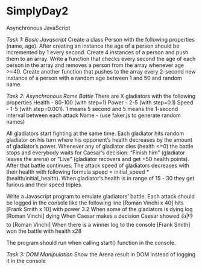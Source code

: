 # SimplyDay2
Asynchronous JavaScript

*Task 1: Basic Javascript*
Create a class Person with the following properties (name, age). After creating an instance the age of a person should be incremented by 1 every second. Create 4 instances of a person and push them to an array. Write a function that checks every second the age of each person in the array and removes a person from the array whenever age >=40. Create another function that pushes to the array every 2-second new instance of a person with a random age between 1 and 50 and random name.


*Task 2: Asynchronous Rome Battle*
There are X gladiators with the following properties
Health - 80-100 (with step=1)
Power - 2-5 (with step=0.1)
Speed - 1-5 (with step=0.001). 1 means 5 second and 5 means the 1-second interval between each attack
Name - (use faker.js to generate random names)

All gladiators start fighting at the same time. Each gladiator hits random gladiator on his turn where his opponent’s health decreases by the amount of gladiator’s power. Whenever any of gladiator dies (health <=0) the battle stops and everybody waits for Caesar’s decision: “Finish him” (gladiator leaves the arena) or “Live” (gladiator recovers and get +50 health points). After that battle continues. The attack speed of gladiators decreases with their health with following formula speed = initial_speed * (health/initial_health). When gladiator’s health is in range of 15 - 30 they get furious and their speed triples.

Write a Javascript program to emulate gladiators’ battle. Each attack should be logged in the console like the following line
[Roman Vinchi x 40] hits [Frank Smith x 10] with power 3.2
When some of the gladiators is dying log
[Roman Vinchi] dying
When Caesar makes a decision
Caesar showed :+1:|:-1: to [Roman Vinchi]
When there is a winner log to the console
[Frank Smith] won the battle with health x28

The program should run when calling start() function in the console.


*Task 3: DOM Manipulation*
Show the Arena result in DOM instead of logging it in the console
